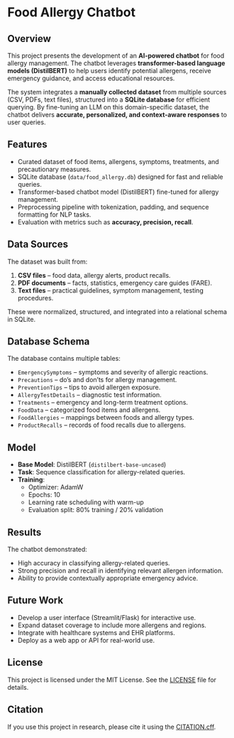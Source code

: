 # Food Allergy Chatbot

## Overview
This project presents the development of an **AI-powered chatbot** for food allergy management. The chatbot leverages **transformer-based language models (DistilBERT)** to help users identify potential allergens, receive emergency guidance, and access educational resources.  

The system integrates a **manually collected dataset** from multiple sources (CSV, PDFs, text files), structured into a **SQLite database** for efficient querying. By fine-tuning an LLM on this domain-specific dataset, the chatbot delivers **accurate, personalized, and context-aware responses** to user queries.

## Features
- Curated dataset of food items, allergens, symptoms, treatments, and precautionary measures.
- SQLite database (`data/food_allergy.db`) designed for fast and reliable queries.
- Transformer-based chatbot model (DistilBERT) fine-tuned for allergy management.
- Preprocessing pipeline with tokenization, padding, and sequence formatting for NLP tasks.
- Evaluation with metrics such as **accuracy, precision, recall**.

## Data Sources
The dataset was built from:
1. **CSV files** – food data, allergy alerts, product recalls.  
2. **PDF documents** – facts, statistics, emergency care guides (FARE).  
3. **Text files** – practical guidelines, symptom management, testing procedures.  

These were normalized, structured, and integrated into a relational schema in SQLite.

## Database Schema
The database contains multiple tables:
- `EmergencySymptoms` – symptoms and severity of allergic reactions.  
- `Precautions` – do’s and don’ts for allergy management.  
- `PreventionTips` – tips to avoid allergen exposure.  
- `AllergyTestDetails` – diagnostic test information.  
- `Treatments` – emergency and long-term treatment options.  
- `FoodData` – categorized food items and allergens.  
- `FoodAllergies` – mappings between foods and allergy types.  
- `ProductRecalls` – records of food recalls due to allergens.  

## Model
- **Base Model**: DistilBERT (`distilbert-base-uncased`)  
- **Task**: Sequence classification for allergy-related queries.  
- **Training**:
  - Optimizer: AdamW  
  - Epochs: 10  
  - Learning rate scheduling with warm-up  
  - Evaluation split: 80% training / 20% validation  

## Results
The chatbot demonstrated:
- High accuracy in classifying allergy-related queries.  
- Strong precision and recall in identifying relevant allergen information.  
- Ability to provide contextually appropriate emergency advice.  

## Future Work
- Develop a user interface (Streamlit/Flask) for interactive use.  
- Expand dataset coverage to include more allergens and regions.  
- Integrate with healthcare systems and EHR platforms.  
- Deploy as a web app or API for real-world use.

## License
This project is licensed under the MIT License. See the [LICENSE](LICENSE) file for details.

## Citation
If you use this project in research, please cite it using the [CITATION.cff](CITATION.cff).
